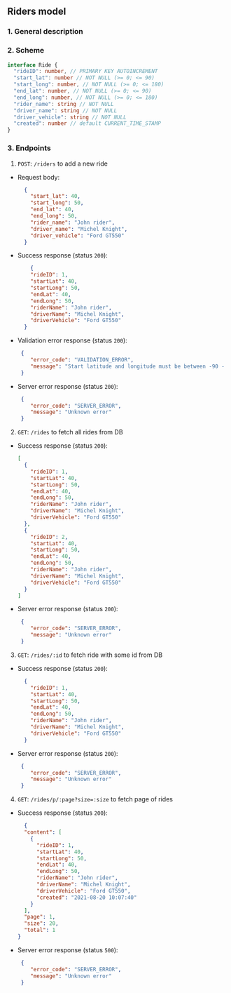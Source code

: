 ## Riders model

### 1. General description

### 2. Scheme

```typescript
interface Ride {
  "rideID": number, // PRIMARY KEY AUTOINCREMENT
  "start_lat": number // NOT NULL (>= 0; <= 90)
  "start_long": number, // NOT NULL (>= 0; <= 180)
  "end_lat": number, // NOT NULL (>= 0; <= 90)
  "end_long": number, // NOT NULL (>= 0; <= 180)
  "rider_name": string // NOT NULL
  "driver_name": string // NOT NULL
  "driver_vehicle": string // NOT NULL
  "created": number // default CURRENT_TIME_STAMP 
}
```

### 3. Endpoints

1. `POST`: `/riders` to add a new ride

- Request body:
  ```json
    {
      "start_lat": 40, 
      "start_long": 50,
      "end_lat": 40, 
      "end_long": 50,
      "rider_name": "John rider",
      "driver_name": "Michel Knight",
      "driver_vehicle": "Ford GT550"
    }
  ```
- Success response (status `200`):
  ```json
      {
      "rideID": 1,
      "startLat": 40,
      "startLong": 50,
      "endLat": 40,
      "endLong": 50,
      "riderName": "John rider",
      "driverName": "Michel Knight",
      "driverVehicle": "Ford GT550"
    }
  ```

- Validation error response (status `200`):
  ```json
   {
      "error_code": "VALIDATION_ERROR",
      "message": "Start latitude and longitude must be between -90 - 90 and -180 to 180 degrees respectively"
   }
   ```

- Server error response (status `200`):
  ```json
   {
      "error_code": "SERVER_ERROR",
      "message": "Unknown error"
   }
  ```

2. `GET`: `/rides` to fetch all rides from DB

- Success response (status `200`):
  ```json
  [
    {
      "rideID": 1,
      "startLat": 40,
      "startLong": 50,
      "endLat": 40,
      "endLong": 50,
      "riderName": "John rider",
      "driverName": "Michel Knight",
      "driverVehicle": "Ford GT550"
    },
    {
      "rideID": 2,
      "startLat": 40,
      "startLong": 50,
      "endLat": 40,
      "endLong": 50,
      "riderName": "John rider",
      "driverName": "Michel Knight",
      "driverVehicle": "Ford GT550"
    }
  ]
  ```


- Server error response (status `200`):
  ```json
   {
      "error_code": "SERVER_ERROR",
      "message": "Unknown error"
   }
  ```
  

3. `GET`: `/rides/:id` to fetch ride with some id from DB

- Success response (status `200`):
  ```json
    {
      "rideID": 1,
      "startLat": 40,
      "startLong": 50,
      "endLat": 40,
      "endLong": 50,
      "riderName": "John rider",
      "driverName": "Michel Knight",
      "driverVehicle": "Ford GT550"
    }
  ```


- Server error response (status `200`):
  ```json
   {
      "error_code": "SERVER_ERROR",
      "message": "Unknown error"
   }
  ```

4. `GET`: `/rides/p/:page?size=:size` to fetch page of rides

- Success response (status `200`):
  ```json
    {
    "content": [
      {
        "rideID": 1,
        "startLat": 40,
        "startLong": 50,
        "endLat": 40,
        "endLong": 50,
        "riderName": "John rider",
        "driverName": "Michel Knight",
        "driverVehicle": "Ford GT550",
        "created": "2021-08-20 10:07:40"
      }
    ],
    "page": 1,
    "size": 20,
    "total": 1
  }

  ```


- Server error response (status `500`):
  ```json
   {
      "error_code": "SERVER_ERROR",
      "message": "Unknown error"
   }
  ```
